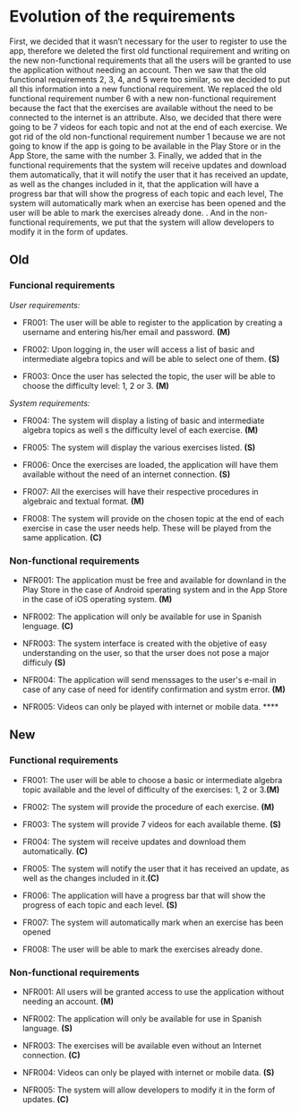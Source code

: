 # Evolution of the requirements
First, we decided that it wasn’t necessary for the user to register to use the app, therefore we deleted the first old functional requirement and writing on the new non-functional requirements that all the users will be granted to use the application without needing an account. Then we saw that the old functional requirements 2, 3, 4, and 5 were too similar, so we decided to put all this information into a new functional requirement. We replaced the old functional requirement number 6 with a new non-functional requirement because the fact that the exercises are available without the need to be connected to the internet is an attribute. Also, we decided that there were going to be 7 videos for each topic and not at the end of each exercise. We got rid of the old non-functional requirement number 1 because we are not going to know if the app is going to be available in the Play Store or in the App Store, the same with the number 3. Finally, we added that in the functional requirements that the system will receive updates and download them automatically, that it will notify the user that it has received an update, as well as the changes included in it, that the application will have a progress bar that will show the progress of each topic and each level, The system will automatically mark when an exercise has been opened and the user will be able to mark the exercises already done. . And in the non-functional requirements, we put that the system will allow developers to modify it in the form of updates.

## Old 

### Funcional requirements

_User requirements:_

* FR001: The user will be able to register to the application by creating a username and entering his/her email and password. **(M)**

* FR002: Upon logging in, the user will access a list of basic and intermediate algebra topics and will be able to select one of them. **(S)**

* FR003: Once the user has selected the topic, the user will be able to choose the difficulty level: 1, 2 or 3. **(M)**

_System requirements:_

* FR004: The system will display a listing of basic and intermediate algebra topics as well s the difficulty level of each exercise. **(M)**

* FR005: The system will display the various exercises listed. **(S)**

* FR006: Once the exercises are loaded, the application will have them available without the need of an internet connection. **(S)**

* FR007: All the exercises will have their respective procedures in algebraic and textual format. **(M)**

* FR008: The system will provide on the chosen topic at the end of each exercise in case the user needs help. These will be played from the same application. **(C)**

### Non-functional requirements

* NFR001: The application must be free and available for downland in the Play Store in the case of Android sperating system and in the App Store in the case of iOS operating system. **(M)** 

* NFR002: The application will only be available for use in Spanish lenguage. **(C)**

* NFR003: The system interface is created with the objetive of easy understanding on the user, so that the urser does not pose a major difficuly **(S)**

* NFR004: The application will send menssages to the user's e-mail in case of any case of need for identify confirmation and systm error. **(M)**

* NFR005: Videos can only be played with internet or mobile data. ****

## New
### Functional requirements

- FR001: The user will be able to choose a basic or intermediate algebra topic available and the level of difficulty of the exercises: 1, 2 or 3.**(M)**

- FR002: The system will provide the procedure of each exercise. **(M)**

- FR003: The system will provide 7 videos for each available theme. **(S)**
 
- FR004: The system will receive updates and download them automatically. **(C)**
 
- FR005: The system will notify the user that it has received an update, as well as the changes included in it.**(C)**
- FR006: The application will have a progress bar that will show the progress of each topic and each level. **(S)**
- FR007: The system will automatically mark when an exercise has been opened
- FR008: The user will be able to mark the exercises already done.
 
### Non-functional requirements

- NFR001: All users will be granted access to use the application without needing an account. **(M)**

- NFR002: The application will only be available for use in Spanish language. **(S)**
 
- NFR003: The exercises will be available even without an Internet connection. **(C)**
 
- NFR004: Videos can only be played with internet or mobile data. **(S)**
 
- NFR005: The system will allow developers to modify it in the form of updates. **(C)**
